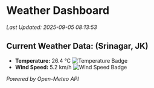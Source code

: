 
# Weather Dashboard

_Last Updated: 2025-09-05 08:13:53_

## Current Weather Data: (Srinagar, JK)
- **Temperature:** 26.4 °C ![Temperature Badge](https://img.shields.io/badge/Temperature-Medium%20Temp-green)
- **Wind Speed:** 5.2 km/h ![Wind Speed Badge](https://img.shields.io/badge/Wind%20Speed-Light%20Wind-blue)

*Powered by Open-Meteo API*
